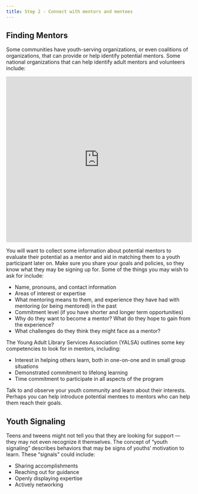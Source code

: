 ```yaml
---
title: Step 2 - Connect with mentors and mentees
---
```


## Finding Mentors

Some communities have youth-serving organizations, or even coalitions of organizations, that can provide or help identify potential mentors. Some national organizations that can help identify adult mentors and volunteers include:       

<iframe style="border: 0; width: 100%; height: 450px;" allowfullscreen frameborder="0" src="https://raindrop.io/cl21/mentoring-organizations-24033304/embed/hide=header%2C+excerpt%2C+info%2C+add&sort=title"></iframe>

You will want to collect some information about potential mentors to evaluate their potential as a mentor and aid in matching them to a youth participant later on. Make sure you share your goals and policies, so they know what they may be signing up for. Some of the things you may wish to ask for include: 

* Name, pronouns, and contact information
* Areas of interest or expertise
* What mentoring means to them, and experience they have had with mentoring (or being mentored) in the past
* Commitment level (if you have shorter and longer term opportunities)
* Why do they want to become a mentor? What do they hope to gain from the experience?
* What challenges do they think they might face as a mentor?

The Young Adult Library Services Association (YALSA) outlines some key competencies to look for in mentors, including:
* Interest in helping others learn, both in one-on-one and in small group situations
* Demonstrated commitment to lifelong learning
* Time commitment to participate in all aspects of the program

Talk to and observe your youth community and learn about their interests. Perhaps you can help introduce potential mentees to mentors who can help them reach their goals.

## Youth Signaling
Teens and tweens might not tell you that they are looking for support — they may not even recognize it themselves. The concept of “youth signaling” describes behaviors that may be signs of youths’ motivation to learn. These “signals” could include:

* Sharing accomplishments
* Reaching out for guidance
* Openly displaying expertise
* Actively networking


